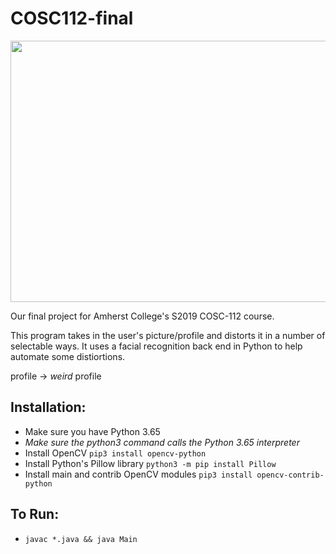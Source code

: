 # COSC112-final

<img src='https://thumbs.gfycat.com/AcclaimedSerpentineFirefly-size_restricted.gif' frameborder='0' scrolling='no' allowfullscreen width='640' height='418'/>



Our final project for Amherst College's S2019 COSC-112 course.

This program takes in the user's picture/profile and distorts it in a number of selectable ways.
It uses a facial recognition back end in Python to help automate some distiortions.

profile -> *weird* profile

## Installation:
 * Make sure you have Python 3.65
  * *Make sure the python3 command calls the Python 3.65 interpreter*
 * Install OpenCV `pip3 install opencv-python`
 * Install Python's Pillow library `python3 -m pip install Pillow`
 * Install main and contrib OpenCV modules `pip3 install opencv-contrib-python`



## To Run:
  * `javac *.java && java Main`
